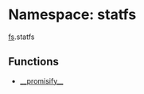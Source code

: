 # Namespace: statfs

[fs](fs.md).statfs

## Functions

- [\_\_promisify\_\_](../functions/fs.statfs-1.__promisify__.md)
